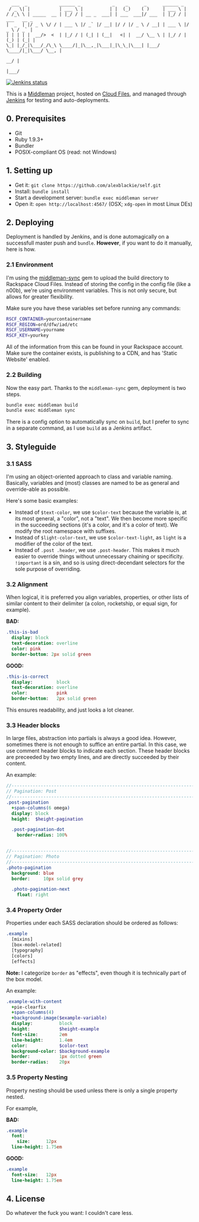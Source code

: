 ```
  ___  _            ______ _            _    _      _      ______ _
 / _ \| |           | ___ \ |          | |  (_)    ( )     | ___ \ |
/ /_\ \ | _____  __ | |_/ / | __ _  ___| | ___  ___|/ ___  | |_/ / | ___   __ _
|  _  | |/ _ \ \/ / | ___ \ |/ _` |/ __| |/ / |/ _ \ / __| | ___ \ |/ _ \ / _` |
| | | | |  __/>  <  | |_/ / | (_| | (__|   <| |  __/ \__ \ | |_/ / | (_) | (_| |
\_| |_/_|\___/_/\_\ \____/|_|\__,_|\___|_|\_\_|\___| |___/ \____/|_|\___/ \__, |
                                                                           __/ |
                                                                          |___/
```

[![Jenkins status](http://ci.alexblackie.com/buildStatus/icon?job=alexblackie)](http://ci.alexblackie.com/job/alexblackie)

This is a [Middleman][middleman] project, hosted on [Cloud Files][cloudfiles],
and managed through [Jenkins][jenkins] for testing and auto-deployments.

## 0. Prerequisites

* Git
* Ruby 1.9.3+
* Bundler
* POSIX-compliant OS (read: not Windows)

## 1. Setting up

* Get it: `git clone https://github.com/alexblackie/self.git`
* Install: `bundle install`
* Start a development server: `bundle exec middleman server`
* Open it: `open http://localhost:4567/` (OSX; `xdg-open` in most Linux DEs)

## 2. Deploying

Deployment is handled by Jenkins, and is done automagically on a successfull
master push and `bundle`. **However**, if you want to do it manually, here is
how.

### 2.1 Environment

I'm using the [middleman-sync][mmsync] gem to upload the build directory to
Rackspace Cloud Files. Instead of storing the config in the config file (like a
n00b), we're using environment variables. This is not only secure, but allows
for greater flexibility.

Make sure you have these variables set before running any commands:

```sh
RSCF_CONTAINER=yourcontainername
RSCF_REGION=ord/dfw/iad/etc
RSCF_USERNAME=yourname
RSCF_KEY=yourkey
```

All of the information from this can be found in your Rackspace account. Make
sure the container exists, is publishing to a CDN, and has 'Static Website'
enabled.

### 2.2 Building

Now the easy part. Thanks to the `middleman-sync` gem, deployment is two steps.

```sh
bundle exec middleman build
bundle exec middleman sync
```

There is a config option to automatically sync on `build`, but I prefer to sync
in a separate command, as I use `build` as a Jenkins artifact.

## 3. Styleguide
### 3.1 SASS

I'm using an object-oriented approach to class and variable naming. Basically,
variables and (most) classes are named to be as general and override-able as
possible.

Here's some basic examples:

* Instead of `$text-color`, we use `$color-text` because the variable is, at its
  most general, a "color", not a "text". We then become more specific in the
  succeeding sections (it's a color, and it's a color of text). We modify the
  root namespace with suffixes.
* Instead of `$light-color-text`, we use `$color-text-light`, as `light` is a
  modifier of the color of the text.
* Instead of `.post .header`, we use `.post-header`. This makes it much easier
  to override things without unnecessary chaining or specificity. `!important`
  is a sin, and so is using direct-decendant selectors for the sole purpose of
  overriding.

### 3.2 Alignment

When logical, it is preferred you align variables, properties, or other lists of
similar content to their delimiter (a colon, rocketship, or equal sign, for
example).

**BAD:**
```sass
.this-is-bad
  display: block
  text-decoration: overline
  color: pink
  border-bottom: 2px solid green
```

**GOOD:**
```sass
.this-is-correct
  display:         block
  text-decoration: overline
  color:           pink
  border-bottom:   2px solid green
```

This ensures readability, and just looks a lot cleaner.

### 3.3 Header blocks

In large files, abstraction into partials is always a good idea. However,
sometimes there is not enough to suffice an entire partial. In this case, we use
comment header blocks to indicate each section. These header blocks are
preceeded by two empty lines, and are directly succeeded by their content.

An example:
```sass
//-----------------------------------------------------------------------------
// Pagination: Post
//-----------------------------------------------------------------------------
.post-pagination
  +span-columns(6 omega)
  display: block
  height:  $height-pagination

  .post-pagination-dot
    border-radius: 100%


//-----------------------------------------------------------------------------
// Pagination: Photo
//-----------------------------------------------------------------------------
.photo-pagination
  background: blue
  border:     10px solid grey

  .photo-pagination-next
    float: right
```

### 3.4 Property Order

Properties under each SASS declaration should be ordered as follows:

```sass
.example
  [mixins]
  [box-model-related]
  [typography]
  [colors]
  [effects]
```

**Note:** I categorize `border` as "effects", even though it is technically part
of the box model.

An example:

```sass
.example-with-content
  +pie-clearfix
  +span-columns(4)
  +background-image($example-variable)
  display:          block
  height:           $height-example
  font-size:        2em
  line-height:      1.4em
  color:            $color-text
  background-color: $background-example
  border:           1px dotted green
  border-radius:    20px
```

### 3.5 Property Nesting

Property nesting should be used unless there is only a single property nested.

For example,

**BAD:**
```sass
.example
  font:
    size:      12px
  line-height: 1.75em
```

**GOOD:**
```sass
.example
  font-size:   12px
  line-height: 1.75em
```

## 4. License

Do whatever the fuck you want: I couldn't care less.

[cloudfiles]: https://rackspace.com/cloud/files/
[middleman]:  http://middlemanapp.com/
[mmsync]:     https://github.com/karlfreeman/middleman-sync
[jenkins]:    http://jenkins-ci.org/
